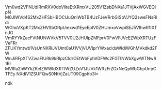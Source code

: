 Vm0wd2VFNUdiRmRXV0doVllteEtXRmxVU205V1ZsbDNXa1JTVjAxWGVEQlpN
M0JIWVd4S2MxZHFSbHBOClJuQnlWbTB4UzFJeVRrbGlSbVJYQ2sweFNsRldi
WGhoVXpKT2MxZHVSbGRpUmxwd1EyeEplV0ZHUmxoVwpiSEJ5VlhwR1lXTnJO
VmRYYkZacFVtNUNWVkV5TVV0U2JHUlpZMFprV0FwVFJVcEZWbXRTUzFVeFRr
ZFUKYmtwb1VsUnNXRlJVUmt0aU1VVjVUVlprYWxacldsWldiWGhMVkdkd2FW
WnJiRFpXTVZwaFlURk9kRlpzCldrOEtWbFphVDFWc2FGTlNWbXgwWTNwR1Rr
MVlRa2hWYkZKelZWWldXRTlWZUZoV1JUVk1WRzFrZGxNeQpWbGhpUnpCTFEy
NXdiV1ZSUFQwS0NtVjZaUT09Cgphb3I=

ndk